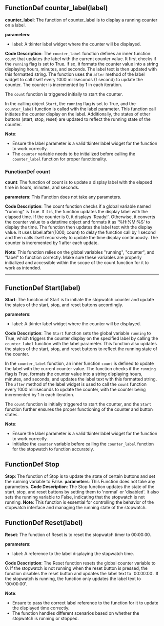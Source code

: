 ## FunctionDef counter_label(label)
**counter_label**: The function of counter_label is to display a running counter on a label.

**parameters**:
- label: A tkinter label widget where the counter will be displayed.

**Code Description**:
The `counter_label` function defines an inner function `count` that updates the label with the current counter value. It first checks if the `running` flag is set to True. If so, it formats the counter value into a string displaying hours, minutes, and seconds. The label text is then updated with this formatted string. The function uses the `after` method of the label widget to call itself every 1000 milliseconds (1 second) to update the counter. The counter is incremented by 1 in each iteration.

The `count` function is triggered initially to start the counter.

In the calling object `Start`, the `running` flag is set to True, and the `counter_label` function is called with the label parameter. This function call initiates the counter display on the label. Additionally, the states of other buttons (start, stop, reset) are updated to reflect the running state of the counter.

**Note**:
- Ensure the label parameter is a valid tkinter label widget for the function to work correctly.
- The `counter` variable needs to be initialized before calling the `counter_label` function for proper functionality.
### FunctionDef count
**count**: The function of count is to update a display label with the elapsed time in hours, minutes, and seconds.

**parameters**: This Function does not take any parameters.

**Code Description**: The count function checks if a global variable named "running" is True. If it is, the function updates the display label with the elapsed time. If the counter is 0, it displays 'Ready!'. Otherwise, it converts the counter value to a datetime object and formats it as '%H:%M:%S' to display the time. The function then updates the label text with the display value. It uses label.after(1000, count) to delay the function call by 1 second and then calls itself recursively to update the time display continuously. The counter is incremented by 1 after each update.

**Note**: This function relies on the global variables "running", "counter", and "label" to function correctly. Make sure these variables are properly initialized and accessible within the scope of the count function for it to work as intended.
***
## FunctionDef Start(label)
**Start**: The function of Start is to initiate the stopwatch counter and update the states of the start, stop, and reset buttons accordingly.

**parameters**:
- label: A tkinter label widget where the counter will be displayed.

**Code Description**:
The `Start` function sets the global variable `running` to True, which triggers the counter display on the specified label by calling the `counter_label` function with the label parameter. This function also updates the states of the start, stop, and reset buttons to reflect the running state of the counter.

In the `counter_label` function, an inner function `count` is defined to update the label with the current counter value. The function checks if the `running` flag is True, formats the counter value into a string displaying hours, minutes, and seconds, and updates the label text with this formatted string. The `after` method of the label widget is used to call the `count` function every 1000 milliseconds to update the counter, with the counter being incremented by 1 in each iteration.

The `count` function is initially triggered to start the counter, and the `Start` function further ensures the proper functioning of the counter and button states.

**Note**:
- Ensure the label parameter is a valid tkinter label widget for the function to work correctly.
- Initialize the `counter` variable before calling the `counter_label` function for the stopwatch to function accurately.
## FunctionDef Stop
**Stop**: The function of Stop is to update the state of certain buttons and set the running variable to False.
**parameters**: This Function does not take any parameters.
**Code Description**: The Stop function updates the state of the start, stop, and reset buttons by setting them to 'normal' or 'disabled'. It also sets the running variable to False, indicating that the stopwatch is not running.
**Note**: This function is essential for controlling the behavior of the stopwatch interface and managing the running state of the stopwatch.
## FunctionDef Reset(label)
**Reset**: The function of Reset is to reset the stopwatch timer to 00:00:00.

**parameters**:
- label: A reference to the label displaying the stopwatch time.

**Code Description**:
The Reset function resets the global counter variable to 0. If the stopwatch is not running when the reset button is pressed, the function disables the reset button and updates the label text to '00:00:00'. If the stopwatch is running, the function only updates the label text to '00:00:00'.

**Note**:
- Ensure to pass the correct label reference to the function for it to update the displayed time correctly.
- The function handles different scenarios based on whether the stopwatch is running or stopped.
